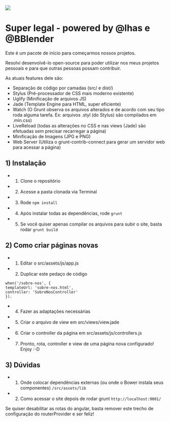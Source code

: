 
<img src="https://github.com/lhas/superlegal/blob/master/src/assets/img/superlegal_logo.png" />

# Super legal - powered by @lhas e @BBlender

Este é um pacote de início para começarmos nossos projetos.

Resolvi desenvolvê-lo open-source para poder utilizar nos meus projetos pessoais e para que outras pessoas possam contribuir.

As atuais features dele são:
* Separação de código por camadas (src/ e dist/)
* Stylus (Pré-processador de CSS mais moderno existente)
* Uglify (Minificação de arquivos JS)
* Jade (Template Engine para HTML, super eficiente)
* Watch (O Grunt observa os arquivos alterados e de acordo com seu tipo roda alguma tarefa. Ex: arquivos .styl (do Stylus) são compilados em .min.css)
* LiveReload (todas as alterações no CSS e nas views (Jade) são efetuadas sem precisar recarregar a página)
* Minificação de Imagens (JPG e PNG)
* Web Server (Utiliza o grunt-contrib-connect para gerar um servidor web para acessar a página)

## 1) Instalação
* 1) Clone o repositório
* 2) Acesse a pasta clonada via Terminal
* 3) Rode `npm install`
* 4) Após instalar todas as dependências, rode `grunt`
* 5) Se você quiser apenas compilar os arquivos para subir o site, basta rodar `grunt build`

## 2) Como criar páginas novas
* 1) Editar o src/assets/js/app.js
* 2) Duplicar este pedaço de código
```
when('/sobre-nos', {
templateUrl: 'sobre-nos.html',
controller: 'SobreNosController'
}).
```
* 4) Fazer as adaptações necessárias
* 5) Criar o arquivo de view em src/views/view.jade
* 6) Criar o controller da página em src/assets/js/controllers.js
* 7) Pronto, rota, controller e view de uma página nova configurado! Enjoy :-D

## 3) Dúvidas
* 1) Onde colocar dependências externas (ou onde o Bower instala seus componentes)
`/src/assets/lib`
* 2) Como acessar o site depois de rodar grunt
`http://localhost:9001/`

Se quiser desabilitar as rotas do angular, basta remover este trecho de configuração do routerProvider e ser feliz!